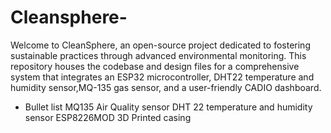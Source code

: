 # Cleansphere-
Welcome to CleanSphere, an open-source project dedicated to fostering sustainable practices through advanced environmental monitoring. This repository houses the codebase and design files for a comprehensive system that integrates an ESP32 microcontroller, DHT22 temperature and humidity sensor,MQ-135 gas sensor, and a user-friendly CADIO dashboard.

* Bullet list
MQ135 Air Quality sensor
DHT 22 temperature and humidity sensor
ESP8226MOD
3D Printed casing
